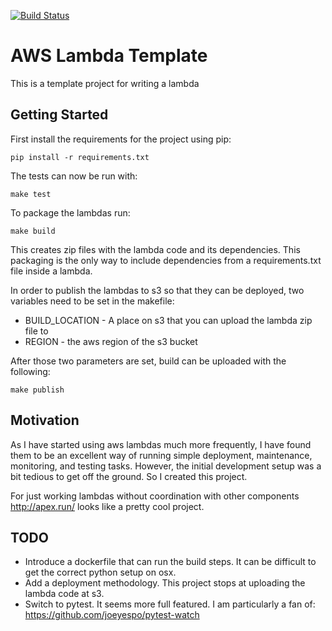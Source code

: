[![Build Status](https://travis-ci.org/jfenc91/aws-lambda-python-template.svg?branch=master)](https://travis-ci.org/jfenc91/aws-lambda-python-template)

# AWS Lambda Template

This is a template project for writing a lambda

## Getting Started
First install the requirements for the project using pip:

```
pip install -r requirements.txt
```

The tests can now be run with:

```
make test
```

To package the lambdas run:

```
make build
```

This creates zip files with the lambda code and its dependencies. This packaging is the only way to include dependencies
from a requirements.txt file inside a lambda. 

In order to publish the lambdas to s3 so that they can be deployed, two variables need to be set in the makefile:
* BUILD_LOCATION - A place on s3 that you can upload the lambda zip file to
* REGION - the aws region of the s3 bucket 

After those two parameters are set, build can be uploaded with the following:
```
make publish
```

## Motivation

As I have started using aws lambdas much more frequently, I have found them to be an excellent way of running simple 
deployment, maintenance, monitoring, and testing tasks. However, the initial development setup was a bit tedious to 
get off the ground. So I created this project.

For just working lambdas without coordination with other components http://apex.run/ looks like a
pretty cool project.

## TODO

* Introduce a dockerfile that can run the build steps. It can be difficult to get the correct python setup on osx. 
* Add a deployment methodology. This project stops at uploading the lambda code at s3.
* Switch to pytest. It seems more full featured. I am particularly a fan of: https://github.com/joeyespo/pytest-watch
